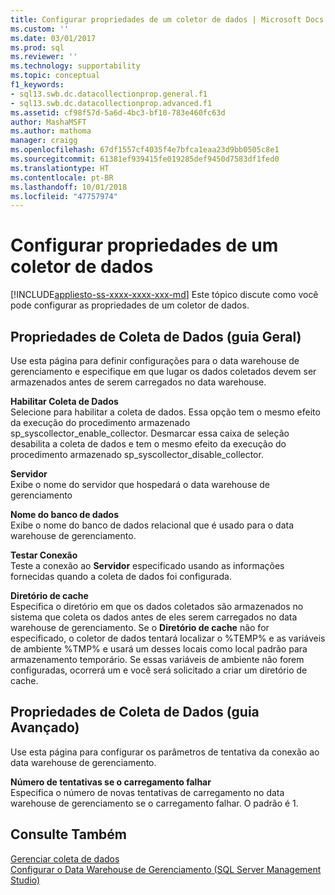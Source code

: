 ```yaml
---
title: Configurar propriedades de um coletor de dados | Microsoft Docs
ms.custom: ''
ms.date: 03/01/2017
ms.prod: sql
ms.reviewer: ''
ms.technology: supportability
ms.topic: conceptual
f1_keywords:
- sql13.swb.dc.datacollectionprop.general.f1
- sql13.swb.dc.datacollectionprop.advanced.f1
ms.assetid: cf98f57d-5a6d-4bc3-bf10-783e460fc63d
author: MashaMSFT
ms.author: mathoma
manager: craigg
ms.openlocfilehash: 67df1557cf4035f4e7bfca1eaa23d9bb0505c8e1
ms.sourcegitcommit: 61381ef939415fe019285def9450d7583df1fed0
ms.translationtype: HT
ms.contentlocale: pt-BR
ms.lasthandoff: 10/01/2018
ms.locfileid: "47757974"
---
```

# <a name="configure-properties-of-a-data-collector"></a>Configurar propriedades de um coletor de dados
[!INCLUDE[appliesto-ss-xxxx-xxxx-xxx-md](../../includes/appliesto-ss-xxxx-xxxx-xxx-md.md)]
  Este tópico discute como você pode configurar as propriedades de um coletor de dados.  
  
## <a name="data-collection-properties-general-tab"></a>Propriedades de Coleta de Dados (guia Geral)  
 Use esta página para definir configurações para o data warehouse de gerenciamento e especifique em que lugar os dados coletados devem ser armazenados antes de serem carregados no data warehouse.  
  
 **Habilitar Coleta de Dados**  
 Selecione para habilitar a coleta de dados. Essa opção tem o mesmo efeito da execução do procedimento armazenado sp_syscollector_enable_collector. Desmarcar essa caixa de seleção desabilita a coleta de dados e tem o mesmo efeito da execução do procedimento armazenado sp_syscollector_disable_collector.  
  
 **Servidor**  
 Exibe o nome do servidor que hospedará o data warehouse de gerenciamento  
  
 **Nome do banco de dados**  
 Exibe o nome do banco de dados relacional que é usado para o data warehouse de gerenciamento.  
  
 **Testar Conexão**  
 Teste a conexão ao **Servidor** especificado usando as informações fornecidas quando a coleta de dados foi configurada.  
  
 **Diretório de cache**  
 Especifica o diretório em que os dados coletados são armazenados no sistema que coleta os dados antes de eles serem carregados no data warehouse de gerenciamento. Se o **Diretório de cache** não for especificado, o coletor de dados tentará localizar o %TEMP% e as variáveis de ambiente %TMP% e usará um desses locais como local padrão para armazenamento temporário. Se essas variáveis de ambiente não forem configuradas, ocorrerá um e você será solicitado a criar um diretório de cache.  
  
## <a name="data-collection-properties-advanced-tab"></a>Propriedades de Coleta de Dados (guia Avançado)  
 Use esta página para configurar os parâmetros de tentativa da conexão ao data warehouse de gerenciamento.  
  
 **Número de tentativas se o carregamento falhar**  
 Especifica o número de novas tentativas de carregamento no data warehouse de gerenciamento se o carregamento falhar. O padrão é 1.  
  
## <a name="see-also"></a>Consulte Também  
 [Gerenciar coleta de dados](../../relational-databases/data-collection/manage-data-collection.md)   
 [Configurar o Data Warehouse de Gerenciamento &#40;SQL Server Management Studio&#41;](../../relational-databases/data-collection/configure-the-management-data-warehouse-sql-server-management-studio.md)  
  
  
